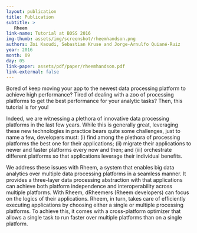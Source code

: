 ```yaml
---
layout: publication
title: Publication
subtitle: >
   Rheem
link-name: Tutorial at BOSS 2016
img-thumb: assets/img/screenshot/rheemhandson.png
authors: Zoi Kaoudi, Sebastian Kruse and Jorge-Arnulfo Quiané-Ruiz
year: 2016
month: 09
day: 05
link-paper: assets/pdf/paper/rheemhandson.pdf
link-external: false
---
```


Bored of keep moving your app to the newest data processing platform to achieve high performance? Tired of dealing with a zoo of processing platforms to get the best performance for your analytic tasks? Then, this tutorial is for you!

Indeed, we are witnessing a plethora of innovative data processing platforms in the last few years. While this is generally great, leveraging these new technologies in practice bears quite some challenges, just to name a few, developers must: (i) find among the plethora of processing platforms the best one for their applications; (ii) migrate their applications to newer and faster platforms every now and then; and (iii) orchestrate different platforms so that applications leverage their individual benefits.

We address these issues with Rheem, a system that enables big data analytics over multiple data processing platforms in a seamless manner. It provides a three-layer data processing abstraction with that applications can achieve both platform independence and interoperability across multiple platforms. With Rheem, dRheemers (Rheem developers) can focus on the logics of their applications. Rheem, in turn, takes care of efficiently executing applications by choosing either a single or multiple processing platforms. To achieve this, it comes with a cross-platform optimizer that allows a single task to run faster over multiple platforms than on a single platform.
